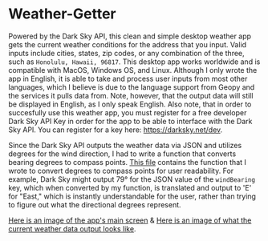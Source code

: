 # Weather-Getter
Powered by the Dark Sky API, this clean and simple desktop weather app gets the current weather conditions for the address that you input. Valid inputs include cities, states, zip codes, or any combination of the three, such as `Honolulu, Hawaii, 96817`. This desktop app works worldwide and is compatible with MacOS, Windows OS, and Linux. Although I only wrote the app in English, it is able to take and process user inputs from most other languages, which I believe is due to the language support from Geopy and the services it pulls data from. Note, however, that the output data will still be displayed in English, as I only speak English. Also note, that in order to succesfully use this weather app, you must register for a free developer Dark Sky API Key in order for the app to be able to interface with the Dark Sky API. You can register for a key here: https://darksky.net/dev.

Since the Dark Sky API outputs the weather data via JSON and utilizes degrees for the wind direction, I had to write a function that converts bearing degrees to compass points. [This file](degreesToCompass.py) contains the function that I wrote to convert degrees to compass points for user readability. For example, Dark Sky might output 79° for the JSON value of the `windBearing` key, which when converted by my function, is translated and output to 'E' for "East," which is instantly understandable for the user, rather than trying to figure out what the directional degrees represent.

[Here is an image of the app's main screen](WeatherGetterMain.png) & [Here is an image of what the current weather data output looks like](WeatherGetterOutputScreen.png).
